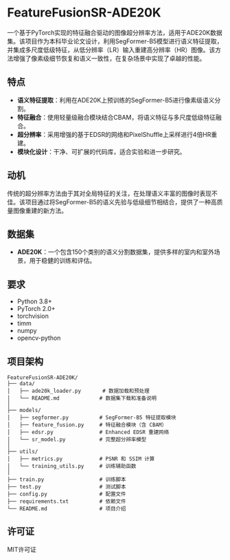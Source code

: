 # FeatureFusionSR-ADE20K

一个基于PyTorch实现的特征融合驱动的图像超分辨率方法，适用于ADE20K数据集。该项目作为本科毕业论文设计，利用SegFormer-B5模型进行语义特征提取，并集成多尺度低级特征，从低分辨率（LR）输入重建高分辨率（HR）图像。该方法增强了像素级细节恢复和语义一致性，在复杂场景中实现了卓越的性能。

## 特点
- **语义特征提取**：利用在ADE20K上预训练的SegFormer-B5进行像素级语义分割。
- **特征融合**：使用轻量级融合模块结合CBAM，将语义特征与多尺度低级特征融合。
- **超分辨率**：采用增强的基于EDSR的网络和PixelShuffle上采样进行4倍HR重建。
- **模块化设计**：干净、可扩展的代码库，适合实验和进一步研究。

## 动机
传统的超分辨率方法由于其对全局特征的关注，在处理语义丰富的图像时表现不佳。该项目通过将SegFormer-B5的语义先验与低级细节相结合，提供了一种高质量图像重建的新方法。

## 数据集
- **ADE20K**：一个包含150个类别的语义分割数据集，提供多样的室内和室外场景，用于稳健的训练和评估。

## 要求
- Python 3.8+
- PyTorch 2.0+
- torchvision
- timm
- numpy
- opencv-python

## 项目架构

```shell
FeatureFusionSR-ADE20K/
├── data/
│   ├── ade20k_loader.py       # 数据加载和预处理
│   └── README.md             # 数据集下载和准备说明
│
├── models/
│   ├── segformer.py          # SegFormer-B5 特征提取模块
│   ├── feature_fusion.py     # 特征融合模块（含 CBAM）
│   ├── edsr.py               # Enhanced EDSR 重建网络
│   └── sr_model.py           # 完整超分辨率模型
│
├── utils/
│   ├── metrics.py            # PSNR 和 SSIM 计算
│   └── training_utils.py     # 训练辅助函数
│
├── train.py                  # 训练脚本
├── test.py                   # 测试脚本
├── config.py                 # 配置文件
├── requirements.txt          # 依赖文件
└── README.md                 # 项目介绍
```

## 许可证
MIT许可证
